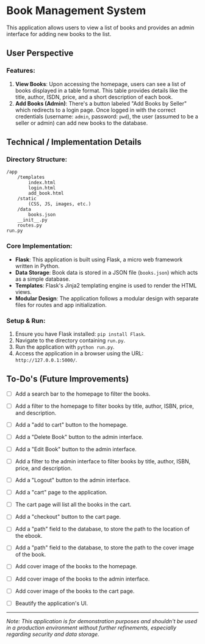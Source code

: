 
# Book Management System

This application allows users to view a list of books and provides an admin interface for adding new books to the list.

## User Perspective

### Features:

1. **View Books**: Upon accessing the homepage, users can see a list of books displayed in a table format. This table provides details like the title, author, ISDN, price, and a short description of each book.
2. **Add Books (Admin)**: There's a button labeled "Add Books by Seller" which redirects to a login page. Once logged in with the correct credentials (username: `admin`, password: `pwd`), the user (assumed to be a seller or admin) can add new books to the database.

## Technical / Implementation Details

### Directory Structure:

```
/app
    /templates
        index.html
        login.html
        add_book.html
    /static
        (CSS, JS, images, etc.)
    /data
        books.json
    __init__.py
    routes.py
run.py
```

### Core Implementation:

- **Flask**: This application is built using Flask, a micro web framework written in Python.
- **Data Storage**: Book data is stored in a JSON file (`books.json`) which acts as a simple database.
- **Templates**: Flask's Jinja2 templating engine is used to render the HTML views.
- **Modular Design**: The application follows a modular design with separate files for routes and app initialization.

### Setup & Run:

1. Ensure you have Flask installed: `pip install Flask`.
2. Navigate to the directory containing `run.py`.
3. Run the application with `python run.py`.
4. Access the application in a browser using the URL: `http://127.0.0.1:5000/`.

## To-Do's (Future Improvements)

- [ ] Add a search bar to the homepage to filter the books.
- [ ] Add a filter to the homepage to filter books by title, author, ISBN, price, and description.
- [ ] Add a "add to cart" button to the homepage.
- [ ] Add a "Delete Book" button to the admin interface.
- [ ] Add a "Edit Book" button to the admin interface.
- [ ] Add a filter to the admin interface to filter books by title, author, ISBN, price, and description.
- [ ] Add a "Logout" button to the admin interface.
- [ ] Add a "cart" page to the application.
- [ ] The cart page will list all the books in the cart.
- [ ] Add a "checkout" button to the cart page.
- [ ] Add a "path" field to the database, to store the path to the location of the ebook.
- [ ] Add a "path" field to the database, to store the path to the cover image of the book.
- [ ] Add cover image of the books to the homepage.
- [ ] Add cover image of the books to the admin interface.
- [ ] Add cover image of the books to the cart page.
- [ ] Beautify the application's UI.


---

*Note: This application is for demonstration purposes and shouldn't be used in a production environment without further refinements, especially regarding security and data storage.*
